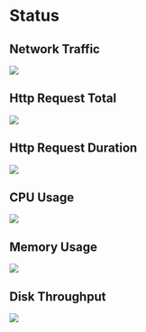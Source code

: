 # Status

## Network Traffic
<picture>
    <source srcset="/status/network-dark.png" media="(prefers-color-scheme: dark)">
    <img src="/status/network-light.png">
</picture>

## Http Request Total
<picture>
    <source srcset="/status/http-request-total-dark.png" media="(prefers-color-scheme: dark)">
    <img src="/status/http-request-total-light.png">
</picture>

## Http Request Duration
<picture>
    <source srcset="/status/http-request-duration-dark.png" media="(prefers-color-scheme: dark)">
    <img src="/status/http-request-duration-light.png">
</picture>

## CPU Usage
<picture>
    <source srcset="/status/cpu-dark.png" media="(prefers-color-scheme: dark)">
    <img src="/status/cpu-light.png">
</picture>

## Memory Usage
<picture>
    <source srcset="/status/ram-dark.png" media="(prefers-color-scheme: dark)">
    <img src="/status/ram-light.png">
</picture>

## Disk Throughput
<picture>
    <source srcset="/status/disk-dark.png" media="(prefers-color-scheme: dark)">
    <img src="/status/disk-light.png">
</picture>


<!-- ### Network Traffic (Last 7 Days) -->
<!-- <picture>
<source srcset="/status/network-7d-dark.png" media="(prefers-color-scheme: dark)">
<img src="/status/network-7d-light.png">
</picture> -->

<!-- ### Network Traffic (Last 30 Days) -->
<!-- <picture>
    <source srcset="/status/vnstat-dark.png" media="(prefers-color-scheme: dark)">
    <img src="/status/vnstat.png">
</picture>

<picture>
    <source srcset="/status/vnstat-last-month-dark.png" media="(prefers-color-scheme: dark)">
    <img src="/status/vnstat-last-month.png">
</picture> -->

<!-- ### Top 15 URL Paths by Traffic (GB) Last Month -->

<!-- <picture>
    <source srcset="/site/log/url_traffic_dark.png" media="(prefers-color-scheme: dark)">
    <img src="/site/log/url_traffic.png">
</picture> -->
